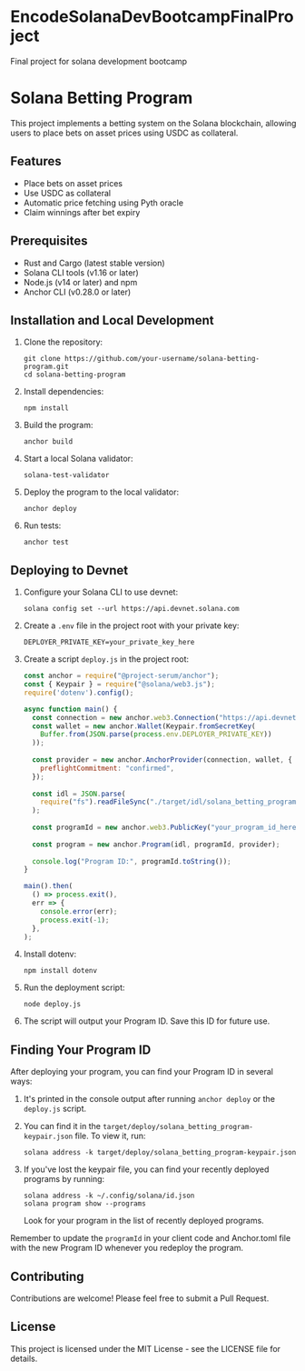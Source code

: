 # EncodeSolanaDevBootcampFinalProject
Final project for solana development bootcamp

# Solana Betting Program

This project implements a betting system on the Solana blockchain, allowing users to place bets on asset prices using USDC as collateral.

## Features

- Place bets on asset prices
- Use USDC as collateral
- Automatic price fetching using Pyth oracle
- Claim winnings after bet expiry

## Prerequisites

- Rust and Cargo (latest stable version)
- Solana CLI tools (v1.16 or later)
- Node.js (v14 or later) and npm
- Anchor CLI (v0.28.0 or later)

## Installation and Local Development

1. Clone the repository:
   ```
   git clone https://github.com/your-username/solana-betting-program.git
   cd solana-betting-program
   ```

2. Install dependencies:
   ```
   npm install
   ```

3. Build the program:
   ```
   anchor build
   ```

4. Start a local Solana validator:
   ```
   solana-test-validator
   ```

5. Deploy the program to the local validator:
   ```
   anchor deploy
   ```

6. Run tests:
   ```
   anchor test
   ```

## Deploying to Devnet

1. Configure your Solana CLI to use devnet:
   ```
   solana config set --url https://api.devnet.solana.com
   ```

2. Create a `.env` file in the project root with your private key:
   ```
   DEPLOYER_PRIVATE_KEY=your_private_key_here
   ```

3. Create a script `deploy.js` in the project root:

   ```javascript
   const anchor = require("@project-serum/anchor");
   const { Keypair } = require("@solana/web3.js");
   require('dotenv').config();

   async function main() {
     const connection = new anchor.web3.Connection("https://api.devnet.solana.com");
     const wallet = new anchor.Wallet(Keypair.fromSecretKey(
       Buffer.from(JSON.parse(process.env.DEPLOYER_PRIVATE_KEY))
     ));
     
     const provider = new anchor.AnchorProvider(connection, wallet, {
       preflightCommitment: "confirmed",
     });
     
     const idl = JSON.parse(
       require("fs").readFileSync("./target/idl/solana_betting_program.json", "utf8")
     );
     
     const programId = new anchor.web3.PublicKey("your_program_id_here");
     
     const program = new anchor.Program(idl, programId, provider);
     
     console.log("Program ID:", programId.toString());
   }

   main().then(
     () => process.exit(),
     err => {
       console.error(err);
       process.exit(-1);
     },
   );
   ```

4. Install dotenv:
   ```
   npm install dotenv
   ```

5. Run the deployment script:
   ```
   node deploy.js
   ```

6. The script will output your Program ID. Save this ID for future use.

## Finding Your Program ID

After deploying your program, you can find your Program ID in several ways:

1. It's printed in the console output after running `anchor deploy` or the `deploy.js` script.

2. You can find it in the `target/deploy/solana_betting_program-keypair.json` file. To view it, run:
   ```
   solana address -k target/deploy/solana_betting_program-keypair.json
   ```

3. If you've lost the keypair file, you can find your recently deployed programs by running:
   ```
   solana address -k ~/.config/solana/id.json
   solana program show --programs
   ```
   Look for your program in the list of recently deployed programs.

Remember to update the `programId` in your client code and Anchor.toml file with the new Program ID whenever you redeploy the program.

## Contributing

Contributions are welcome! Please feel free to submit a Pull Request.

## License

This project is licensed under the MIT License - see the LICENSE file for details.
